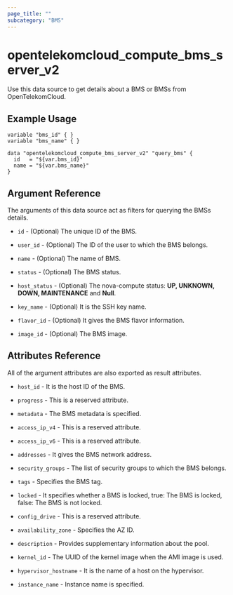 ```yaml
---
page_title: ""
subcategory: "BMS"
---
```


# opentelekomcloud_compute_bms_server_v2

Use this data source to get details about a BMS or BMSs from OpenTelekomCloud.

## Example Usage

```hcl
variable "bms_id" { }
variable "bms_name" { }

data "opentelekomcloud_compute_bms_server_v2" "query_bms" {
  id   = "${var.bms_id}"
  name = "${var.bms_name}"
}
```

## Argument Reference

The arguments of this data source act as filters for querying the BMSs details.

* `id` - (Optional) The unique ID of the BMS.

* `user_id` - (Optional) The ID of the user to which the BMS belongs.

* `name` - (Optional) The name of BMS.

* `status` - (Optional) The BMS status.

* `host_status` - (Optional) The nova-compute status: **UP, UNKNOWN, DOWN, MAINTENANCE** and **Null**.

* `key_name` - (Optional) It is the SSH key name.

* `flavor_id` - (Optional) It gives the BMS flavor information.

* `image_id` - (Optional) The BMS image.


## Attributes Reference

All of the argument attributes are also exported as result attributes.

* `host_id` - It is the host ID of the BMS.

* `progress` - This is a reserved attribute.

* `metadata` -  The BMS metadata is specified.

* `access_ip_v4` -  This is a reserved attribute.

* `access_ip_v6` - This is a reserved attribute.

* `addresses` - It gives the BMS network address.

* `security_groups` - The list of security groups to which the BMS belongs.

* `tags` - Specifies the BMS tag.

* `locked` -  It specifies whether a BMS is locked, true: The BMS is locked, false: The BMS is not locked.

* `config_drive` -  This is a reserved attribute.

* `availability_zone` - Specifies the AZ ID.

* `description` -  Provides supplementary information about the pool.

* `kernel_id` - The UUID of the kernel image when the AMI image is used.

* `hypervisor_hostname` -  It is the name of a host on the hypervisor.

* `instance_name` - Instance name is specified.

